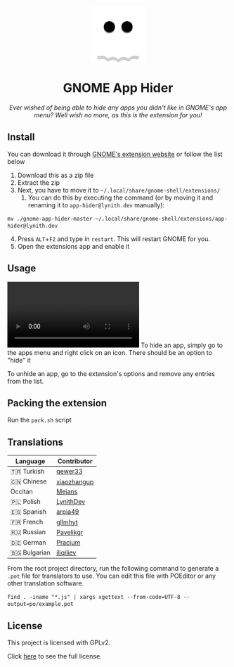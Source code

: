 <div align="center">
  <img src="https://raw.githubusercontent.com/LynithDev/gnome-app-hider/master/.github/ghost_nobg.png" width="128">
  <h1>GNOME App Hider</h1>
  <p><i>Ever wished of being able to hide any apps you didn't like in GNOME's app menu? Well wish no more, as this is the extension for you!</i>
</div>

## Install
You can download it through [GNOME's extension website](https://extensions.gnome.org/extension/5895/app-hider/) or follow the list below
1. Download this as a zip file
2. Extract the zip
3. Next, you have to move it to `~/.local/share/gnome-shell/extensions/`
    1. You can do this by executing the command (or by moving it and renaming it to `app-hider@lynith.dev` manually):
```
mv ./gnome-app-hider-master ~/.local/share/gnome-shell/extensions/app-hider@lynith.dev
```
4. Press `ALT`+`F2` and type in `restart`. This will restart GNOME for you.
5. Open the extensions app and enable it

## Usage
![](https://raw.githubusercontent.com/LynithDev/gnome-app-hider/master/.github/showcase.mp4)
To hide an app, simply go to the apps menu and right click on an icon. There should be an option to "hide" it

To unhide an app, go to the extension's options and remove any entries from the list.

## Packing the extension
Run the `pack.sh` script

## Translations
| Language   | Contributor                                   |
|------------|-----------------------------------------------|
| 🇹🇷 Turkish | [qewer33](https://github.com/qewer33)         |
| 🇨🇳 Chinese | [xiaozhangup](https://github.com/xiaozhangup) |
| Occitan    | [Mejans](https://github.com/Mejans)           |
| 🇵🇱 Polish  | [LynithDev](https://github.com/LynithDev)     |
| 🇪🇸 Spanish | [arpia49](https://github.com/arpia49)         |
| 🇫🇷 French  | [gllmhyt](https://github.com/gllmhyt)         |
| 🇷🇺 Russian | [Pavelikgr](https://github.com/Pavelikgr)     |
| 🇩🇪 German  | [Pracium](https://github.com/Pracium)         |
| 🇧🇬 Bulgarian | [iliqiliev](https://github.com/iliqiliev)   |

From the root project directory, run the following command to generate a `.pot` file for translators to use. You can edit this file with POEditor or any other translation software.

```
find . -iname "*.js" | xargs xgettext --from-code=UTF-8 --output=po/example.pot
```

## License
This project is licensed with GPLv2.

Click [here](./LICENSE) to see the full license.
